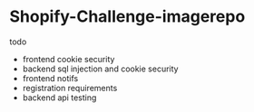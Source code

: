 # Shopify-Challenge-imagerepo
todo 
- frontend cookie security
- backend sql injection and cookie security
- frontend notifs
- registration requirements
- backend api testing
